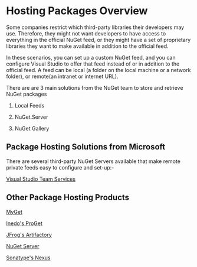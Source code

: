 # Hosting Packages Overview

Some companies restrict which third-party libraries their developers may use. Therefore, they might not want developers to have access to everything in the official NuGet feed, or they might have a set of proprietary libraries they want to make available in addition to the official feed.

In these scenarios, you can set up a custom NuGet feed, and you can configure Visual Studio to offer that feed instead of or in addition to the official feed. A feed can be local (a folder on the local machine or a network folder), or remote(an intranet or internet URL).

There are are 3 main solutions from the NuGet team to store and retrieve NuGet packages

1) Local Feeds

2) NuGet.Server

3) NuGet Gallery

## Package Hosting Solutions from Microsoft

There are several third-party NuGet Servers available that make remote private feeds easy to configure and set-up:-

[Visual Studio Team Services](https://marketplace.visualstudio.com/items?itemName=ms.feed)

## Other Package Hosting Products

[MyGet](http://myget.org)

[Inedo's ProGet](http://inedo.com/proget)

[JFrog's Artifactory](http://www.jfrog.com/home/v_artifactorypro_overview)

[NuGet Server](http://nugetserver.net/)

[Sonatype's Nexus](http://www.sonatype.org/nexus/)

